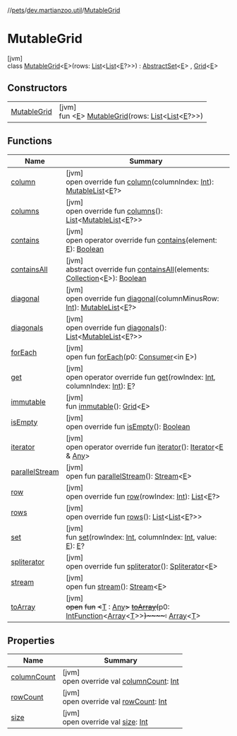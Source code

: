 //[pets](../../../index.md)/[dev.martianzoo.util](../index.md)/[MutableGrid](index.md)

# MutableGrid

[jvm]\
class [MutableGrid](index.md)&lt;[E](index.md)&gt;(rows: [List](https://kotlinlang.org/api/latest/jvm/stdlib/kotlin.collections/-list/index.html)&lt;[List](https://kotlinlang.org/api/latest/jvm/stdlib/kotlin.collections/-list/index.html)&lt;[E](index.md)?&gt;&gt;) : [AbstractSet](https://kotlinlang.org/api/latest/jvm/stdlib/kotlin.collections/-abstract-set/index.html)&lt;[E](index.md)&gt; , [Grid](../-grid/index.md)&lt;[E](index.md)&gt;

## Constructors

| | |
|---|---|
| [MutableGrid](-mutable-grid.md) | [jvm]<br>fun &lt;[E](index.md)&gt; [MutableGrid](-mutable-grid.md)(rows: [List](https://kotlinlang.org/api/latest/jvm/stdlib/kotlin.collections/-list/index.html)&lt;[List](https://kotlinlang.org/api/latest/jvm/stdlib/kotlin.collections/-list/index.html)&lt;[E](index.md)?&gt;&gt;) |

## Functions

| Name | Summary |
|---|---|
| [column](column.md) | [jvm]<br>open override fun [column](column.md)(columnIndex: [Int](https://kotlinlang.org/api/latest/jvm/stdlib/kotlin/-int/index.html)): [MutableList](https://kotlinlang.org/api/latest/jvm/stdlib/kotlin.collections/-mutable-list/index.html)&lt;[E](index.md)?&gt; |
| [columns](columns.md) | [jvm]<br>open override fun [columns](columns.md)(): [List](https://kotlinlang.org/api/latest/jvm/stdlib/kotlin.collections/-list/index.html)&lt;[MutableList](https://kotlinlang.org/api/latest/jvm/stdlib/kotlin.collections/-mutable-list/index.html)&lt;[E](index.md)?&gt;&gt; |
| [contains](contains.md) | [jvm]<br>open operator override fun [contains](contains.md)(element: [E](index.md)): [Boolean](https://kotlinlang.org/api/latest/jvm/stdlib/kotlin/-boolean/index.html) |
| [containsAll](index.md#1318510207%2FFunctions%2F-1461504660) | [jvm]<br>abstract override fun [containsAll](index.md#1318510207%2FFunctions%2F-1461504660)(elements: [Collection](https://kotlinlang.org/api/latest/jvm/stdlib/kotlin.collections/-collection/index.html)&lt;[E](index.md)&gt;): [Boolean](https://kotlinlang.org/api/latest/jvm/stdlib/kotlin/-boolean/index.html) |
| [diagonal](diagonal.md) | [jvm]<br>open override fun [diagonal](diagonal.md)(columnMinusRow: [Int](https://kotlinlang.org/api/latest/jvm/stdlib/kotlin/-int/index.html)): [MutableList](https://kotlinlang.org/api/latest/jvm/stdlib/kotlin.collections/-mutable-list/index.html)&lt;[E](index.md)?&gt; |
| [diagonals](diagonals.md) | [jvm]<br>open override fun [diagonals](diagonals.md)(): [List](https://kotlinlang.org/api/latest/jvm/stdlib/kotlin.collections/-list/index.html)&lt;[MutableList](https://kotlinlang.org/api/latest/jvm/stdlib/kotlin.collections/-mutable-list/index.html)&lt;[E](index.md)?&gt;&gt; |
| [forEach](../-mutable-multiset/index.md#1532301601%2FFunctions%2F-1461504660) | [jvm]<br>open fun [forEach](../-mutable-multiset/index.md#1532301601%2FFunctions%2F-1461504660)(p0: [Consumer](https://docs.oracle.com/javase/8/docs/api/java/util/function/Consumer.html)&lt;in [E](index.md)&gt;) |
| [get](get.md) | [jvm]<br>open operator override fun [get](get.md)(rowIndex: [Int](https://kotlinlang.org/api/latest/jvm/stdlib/kotlin/-int/index.html), columnIndex: [Int](https://kotlinlang.org/api/latest/jvm/stdlib/kotlin/-int/index.html)): [E](index.md)? |
| [immutable](immutable.md) | [jvm]<br>fun [immutable](immutable.md)(): [Grid](../-grid/index.md)&lt;[E](index.md)&gt; |
| [isEmpty](is-empty.md) | [jvm]<br>open override fun [isEmpty](is-empty.md)(): [Boolean](https://kotlinlang.org/api/latest/jvm/stdlib/kotlin/-boolean/index.html) |
| [iterator](iterator.md) | [jvm]<br>open operator override fun [iterator](iterator.md)(): [Iterator](https://kotlinlang.org/api/latest/jvm/stdlib/kotlin.collections/-iterator/index.html)&lt;[E](index.md) &amp; [Any](https://kotlinlang.org/api/latest/jvm/stdlib/kotlin/-any/index.html)&gt; |
| [parallelStream](../-mutable-multiset/index.md#-1592339412%2FFunctions%2F-1461504660) | [jvm]<br>open fun [parallelStream](../-mutable-multiset/index.md#-1592339412%2FFunctions%2F-1461504660)(): [Stream](https://docs.oracle.com/javase/8/docs/api/java/util/stream/Stream.html)&lt;[E](index.md)&gt; |
| [row](row.md) | [jvm]<br>open override fun [row](row.md)(rowIndex: [Int](https://kotlinlang.org/api/latest/jvm/stdlib/kotlin/-int/index.html)): [List](https://kotlinlang.org/api/latest/jvm/stdlib/kotlin.collections/-list/index.html)&lt;[E](index.md)?&gt; |
| [rows](rows.md) | [jvm]<br>open override fun [rows](rows.md)(): [List](https://kotlinlang.org/api/latest/jvm/stdlib/kotlin.collections/-list/index.html)&lt;[List](https://kotlinlang.org/api/latest/jvm/stdlib/kotlin.collections/-list/index.html)&lt;[E](index.md)?&gt;&gt; |
| [set](set.md) | [jvm]<br>fun [set](set.md)(rowIndex: [Int](https://kotlinlang.org/api/latest/jvm/stdlib/kotlin/-int/index.html), columnIndex: [Int](https://kotlinlang.org/api/latest/jvm/stdlib/kotlin/-int/index.html), value: [E](index.md)): [E](index.md)? |
| [spliterator](index.md#-989466892%2FFunctions%2F-1461504660) | [jvm]<br>open override fun [spliterator](index.md#-989466892%2FFunctions%2F-1461504660)(): [Spliterator](https://docs.oracle.com/javase/8/docs/api/java/util/Spliterator.html)&lt;[E](index.md)&gt; |
| [stream](../-mutable-multiset/index.md#135225651%2FFunctions%2F-1461504660) | [jvm]<br>open fun [stream](../-mutable-multiset/index.md#135225651%2FFunctions%2F-1461504660)(): [Stream](https://docs.oracle.com/javase/8/docs/api/java/util/stream/Stream.html)&lt;[E](index.md)&gt; |
| [toArray](../-mutable-multiset/index.md#-1215154575%2FFunctions%2F-1461504660) | [jvm]<br>~~open~~ ~~fun~~ ~~&lt;~~[T](../-mutable-multiset/index.md#-1215154575%2FFunctions%2F-1461504660) : [Any](https://kotlinlang.org/api/latest/jvm/stdlib/kotlin/-any/index.html)~~&gt;~~ [~~toArray~~](../-mutable-multiset/index.md#-1215154575%2FFunctions%2F-1461504660)~~(~~p0: [IntFunction](https://docs.oracle.com/javase/8/docs/api/java/util/function/IntFunction.html)&lt;[Array](https://kotlinlang.org/api/latest/jvm/stdlib/kotlin/-array/index.html)&lt;[T](../-mutable-multiset/index.md#-1215154575%2FFunctions%2F-1461504660)&gt;&gt;~~)~~~~:~~ [Array](https://kotlinlang.org/api/latest/jvm/stdlib/kotlin/-array/index.html)&lt;[T](../-mutable-multiset/index.md#-1215154575%2FFunctions%2F-1461504660)&gt; |

## Properties

| Name | Summary |
|---|---|
| [columnCount](column-count.md) | [jvm]<br>open override val [columnCount](column-count.md): [Int](https://kotlinlang.org/api/latest/jvm/stdlib/kotlin/-int/index.html) |
| [rowCount](row-count.md) | [jvm]<br>open override val [rowCount](row-count.md): [Int](https://kotlinlang.org/api/latest/jvm/stdlib/kotlin/-int/index.html) |
| [size](size.md) | [jvm]<br>open override val [size](size.md): [Int](https://kotlinlang.org/api/latest/jvm/stdlib/kotlin/-int/index.html) |
